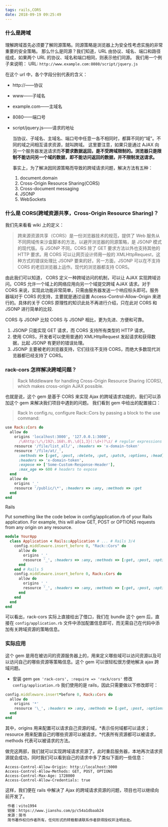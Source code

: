 ```yaml
---
tags: rails,CORS
date: 2018-09-19 09:25:49
---
```


### 什么是跨域

理解跨域首先必须要了解同源策略。同源策略是浏览器上为安全性考虑实施的非常重要的安全策略。
那么什么是同源？我们知道，URL 由协议、域名、端口和路径组成，如果两个 URL 的协议、域名和端口相同，则表示他们同源。
我们用一个例子来说明：
URL: `http://www.example.com:8080/script/jquery.js`

在这个 url 中，各个字段分别代表的含义：

- http://——协议
- www——子域名
- example.com——主域名
- 8080——端口号
- script/jquery.js——请求的地址

  当协议、子域名、主域名、端口号中任意一各不相同时，都算不同的“域”。不同的域之间相互请求资源，就叫跨域。
  这里要注意，如果只是通过 AJAX 向另一个服务器发送请求而**不要求数据返回，是不受跨域限制的。浏览器只是限制不能访问另一个域的数据，即不能访问返回的数据，并不限制发送请求。**

  事实上，为了解决因同源策略而导致的跨域请求问题，解决方法有五种：

  1.  document.domain
  2.  Cross-Origin Resource Sharing(CORS)
  3.  Cross-document messaging
  4.  JSONP
  5.  WebSockets

### 什么是 CORS(跨域资源共享，Cross-Origin Resource Sharing)？

我们先来看看 wiki 上的定义：

> 跨来源资源共享（CORS）是一份浏览器技术的规范，提供了 Web 服务从不同网域传来沙盒脚本的方法，以避开浏览器的同源策略，是 JSONP 模式的现代版。与 JSONP 不同，CORS 除了 GET 要求方法以外也支持其他的 HTTP 要求。用 CORS 可以让网页设计师用一般的 XMLHttpRequest，这种方式的错误处理比 JSONP 要来的好。另一方面，JSONP 可以在不支持 CORS 的老旧浏览器上运作。现代的浏览器都支持 CORS。

由此我们可以知道， CORS 定义一种跨域访问的机制，可以让 AJAX 实现跨域访问。CORS 允许一个域上的网络应用向另一个域提交跨域 AJAX 请求。对于 CORS 来说，实现此功能非常简单，只需由服务器发送一个响应标头即可。服务器端对于 CORS 的支持，主要就是通过设置 Access-Control-Allow-Origin 来进行的。具体的关于 CORS 原理性的知识此处不再进行介绍，只在此对 CORS 和 JSONP 进行简单的比较.

CORS 与 JSONP 比较
CORS 与 JSONP 相比，更为先进、方便和可靠。

1.  JSONP 只能实现 GET 请求，而 CORS 支持所有类型的 HTTP 请求。
2.  使用 CORS，开发者可以使用普通的 XMLHttpRequest 发起请求和获得数据，比起 JSONP 有更好的错误处理。
3.  JSONP 主要被老的浏览器支持，它们往往不支持 CORS，而绝大多数现代浏览器都已经支持了 CORS。

### rack-cors 怎样解决跨域问题？

> Rack Middleware for handling Cross-Origin Resource Sharing (CORS), which makes cross-origin AJAX possible.

也就是说，这个 gem 是基于 CORS 来实现 Ajax 的跨域请求功能的，我们可以添加这个 gem 来解决我们项目中遇到的问题。
我们看到 gem 中给出的配置接口：

> Rack
> In config.ru, configure Rack::Cors by passing a block to the use command:

```ruby
use Rack::Cors do
  allow do
    origins 'localhost:3000', '127.0.0.1:3000',
      /\Ahttp:\/\/192\.168\.0\.\d{1,3}(:\d+)?\z/ # regular expressions can be used here
    resource '/file/list_all/', :headers => 'x-domain-token'
    resource '/file/at/_',
      :methods => [:get, :post, :delete, :put, :patch, :options, :head],
      :headers => 'x-domain-token',
      :expose => ['Some-Custom-Response-Header'],
      :max_age => 600 # headers to expose
  end
  allow do
    origins '_'
    resource '/public/\*', :headers => :any, :methods => :get
  end
end
```

Rails

Put something like the code below in config/application.rb of your Rails application. For example, this will allow GET, POST or OPTIONS requests from any origin on any resource.

```ruby
module YourApp
  class Application < Rails::Application # ... # Rails 3/4
    config.middleware.insert_before 0, "Rack::Cors" do
      allow do
        origins '_'
        resource '_', :headers => :any, :methods => [:get, :post, :options]
      end
    end # Rails 5
    config.middleware.insert_before 0, Rack::Cors do
      allow do
        origins '_'
        resource '_', :headers => :any, :methods => [:get, :post, :options]
      end
    end
  end
end
```

可以看出，rack-cors 实际上直接给出了借口，我们在 bundle 这个 gem 后，直接在 `config/application.rb` 文件中添加配置信息即可，而无需自己在代码中添加有关跨域资源的策略信息。

### 实际应用

这个 gem 是用在被访问的资源服务器上的，用来定义哪些域可以访问资源以及可以访问自己的哪些资源等策略信息。这个 gem 可以很轻松很方便地解决 ajax 跨域问题。

- 安装 gem
  `gem 'rack-cors', :require => 'rack/cors'`
  修改 `config/application.rb`
  我们使用的是 rails，因此只需要做以下修改即可：

```ruby
config.middleware.insert*before 0, Rack::Cors do
  allow do
    origins '*'
    resource '\_', :headers => :any, :methods => [:get, :post, :options]
  end
end
```

其中，origins 用来配置可以请求自己资源的域，*表示任何域都可以请求；resource 用来配置自己的哪些资源可以被请求，*代表所有资源都可以被请求，methods 代表可以被请求的方法。

做完这两部，我们就可以实现跨域请求资源了。此时重启服务器，本地再次请求资源就会成功，同时我们可以看到自己的请求中多了类似下面的一些信息：

```
Access-Control-Allow-Origin: http://localhost:3000
Access-Control-Allow-Methods: GET, POST, OPTIONS
Access-Control-Max-Age: 1728000
Access-Control-Allow-Credentials: true
```

这样，我们便在 rails 中解决了 Ajax 的跨域请求资源的问题，项目也可以继续向前开发了。

```txt
 作者：vito1994
 链接：https://www.jianshu.com/p/c54a1dbaab24
 來源：简书
 简书著作权归作者所有，任何形式的转载都请联系作者获得授权并注明出处。
```
